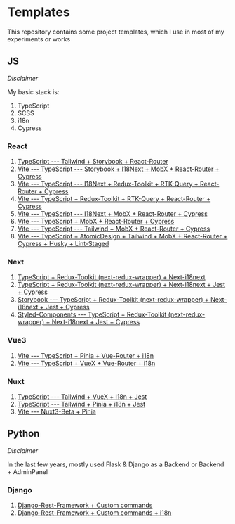 # Templates
This repository contains some project templates, which I use in most of my experiments or works

## JS

*Disclaimer*

My basic stack is:
1. TypeScript
2. SCSS
3. i18n
4. Cypress

### React
1. [TypeScript --- Tailwind + Storybook + React-Router](https://github.com/OneEyed1366/templates/tree/react-tailwind-storybook-router)
2. [Vite --- TypeScript --- Storybook + I18Next + MobX + React-Router + Cypress](https://github.com/OneEyed1366/templates/tree/vite-react-typescript-storybook-i18n-mobx-router-cypress)
3. [Vite --- TypeScript --- I18Next + Redux-Toolkit + RTK-Query + React-Router + Cypress](https://github.com/OneEyed1366/templates/tree/vite-react-typescript-i18n-redux_toolkit-router-cypress)
4. [Vite --- TypeScript + Redux-Toolkit + RTK-Query + React-Router + Cypress](https://github.com/OneEyed1366/templates/tree/vite-react-typescript-redux_toolkit-router-cypress)
5. [Vite --- TypeScript --- I18Next + MobX + React-Router + Cypress](https://github.com/OneEyed1366/templates/tree/vite-react-typescript-i18n-mobx-router-cypress)
6. [Vite --- TypeScript + MobX + React-Router + Cypress](https://github.com/OneEyed1366/templates/tree/vite-react-typescript-mobx-router-cypress)
7. [Vite --- TypeScript --- Tailwind + MobX + React-Router + Cypress](https://github.com/OneEyed1366/templates/tree/vite-react-typescript-tailwind-mobx-router-cypress)
8. [Vite --- TypeScript + AtomicDesign + Tailwind + MobX + React-Router + Cypress + Husky + Lint-Staged](https://github.com/OneEyed1366/templates/tree/vite-react-typescript-atomic_design-tailwind-router-cypress)

### Next
1. [TypeScript + Redux-Toolkit (next-redux-wrapper) + Next-i18next](https://github.com/OneEyed1366/templates/tree/next-typescript-redux_toolkit-i18next)
2. [TypeScript + Redux-Toolkit (next-redux-wrapper) + Next-i18next + Jest + Cypress](https://github.com/OneEyed1366/templates/tree/next-typescript-redux_toolkit-i18next-jest-cypress)
3. [Storybook --- TypeScript + Redux-Toolkit (next-redux-wrapper) + Next-i18next + Jest + Cypress](https://github.com/OneEyed1366/templates/tree/next-typescript-storybook-redux_toolkit-i18n-jest-cypress)
4. [Styled-Components --- TypeScript + Redux-Toolkit (next-redux-wrapper) + Next-i18next + Jest + Cypress](https://github.com/OneEyed1366/templates/tree/next-typescript-styled_components-redux_toolkit-i18next-jest-cypress)

### Vue3
1. [Vite --- TypeScript + Pinia + Vue-Router + i18n](https://github.com/OneEyed1366/templates/tree/vite-vue3-typescript-pinia-router-i18n)
2. [Vite --- TypeScript + VueX + Vue-Router + i18n](https://github.com/OneEyed1366/templates/tree/vite-vue3-typescipt-vuex-i18n)

### Nuxt
1. [TypeScript --- Tailwind + VueX + i18n + Jest](https://github.com/OneEyed1366/templates/tree/nuxt-tailwind-vuex-i18n-jest)
2. [TypeScript --- Tailwind + Pinia + i18n + Jest](https://github.com/OneEyed1366/templates/tree/nuxt-tailwind-pinia-i18n)
3. [Vite --- Nuxt3-Beta + Pinia](https://github.com/OneEyed1366/templates/tree/vite-nuxt3-pinia)

## Python

*Disclaimer*

In the last few years, mostly used Flask & Django as a Backend or Backend + AdminPanel

### Django
1. [Django-Rest-Framework + Custom commands](https://github.com/OneEyed1366/templates/tree/drf-custom_commands)
2. [Django-Rest-Framework + Custom commands + i18n](https://github.com/OneEyed1366/templates/tree/drf-custom_commands-i18n)
